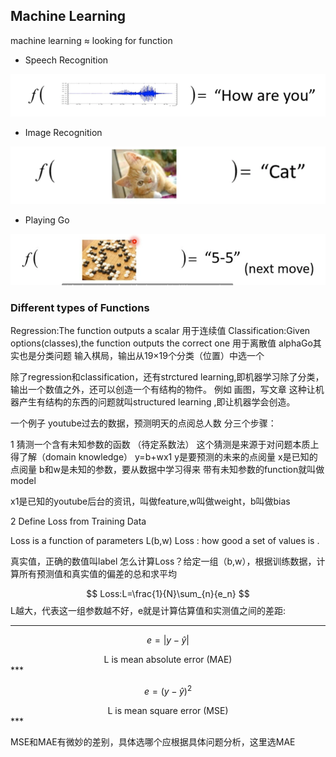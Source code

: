## Machine Learning

machine learning ≈ looking for function

* Speech Recognition

![Screen Shot 2021-12-20 at 2.11.16 PM](https://raw.githubusercontent.com/lunnche/picgo-image/main/Screen%20Shot%202021-12-20%20at%202.11.16%20PM.png)

* Image Recognition

![Screen Shot 2021-12-20 at 2.11.42 PM](https://raw.githubusercontent.com/lunnche/picgo-image/main/Screen%20Shot%202021-12-20%20at%202.11.42%20PM.png)

* Playing Go

![Screen Shot 2021-12-20 at 2.12.08 PM](https://raw.githubusercontent.com/lunnche/picgo-image/main/Screen%20Shot%202021-12-20%20at%202.12.08%20PM.png)

### Different types of Functions
Regression:The function outputs a scalar 用于连续值 
Classification:Given options(classes),the function outputs the correct one 用于离散值
alphaGo其实也是分类问题 输入棋局，输出从19×19个分类（位置）中选一个

除了regression和classification，还有strctured learning,即机器学习除了分类，输出一个数值之外，还可以创造一个有结构的物件。
例如 画图，写文章 这种让机器产生有结构的东西的问题就叫structured learning
,即让机器学会创造。

一个例子 youtube过去的数据，预测明天的点阅总人数
分三个步骤：

1 猜测一个含有未知参数的函数 （待定系数法） 这个猜测是来源于对问题本质上得了解（domain knowledge）
    y=b+wx1       y是要预测的未来的点阅量    x是已知的点阅量
    b和w是未知的参数，要从数据中学习得来
带有未知参数的function就叫做model

x1是已知的youtube后台的资讯，叫做feature,w叫做weight，b叫做bias

2 Define Loss from Training Data

Loss is a function of parameters  L(b,w)
Loss : how good a set of values is .

真实值，正确的数值叫label   怎么计算Loss？给定一组（b,w），根据训练数据，计算所有预测值和真实值的偏差的总和求平均

$$
Loss:L=\frac{1}{N}\sum_{n}{e_n}
$$
L越大，代表这一组参数越不好，e就是计算估算值和实测值之间的差距:

***

$$
e=\left|y-\widehat{y}\right|        
$$
<center>L is mean absolute error (MAE)</center>
***

$$
e=(y-\widehat{y})^2
$$
<center>L is mean square error (MSE)</center>
***

MSE和MAE有微妙的差别，具体选哪个应根据具体问题分析，这里选MAE





 
